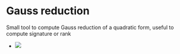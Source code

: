 # Gauss reduction
Small tool to compute Gauss reduction of a quadratic form, useful to compute signature or rank

- <img src="https://latex.codecogs.com/gif.latex?x_0^2+2x_1^2-6x_0x_1=\left(x_0-3x_1\right)^2-7x_1^2" /> 
